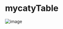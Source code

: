 # mycatyTable
![image](https://github.com/secondLieutenantCoder/TableAndCollection/blob/master/resut.png?raw=true)
